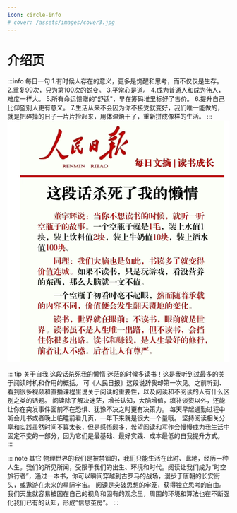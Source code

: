 ```yaml
---
icon: circle-info
# cover: /assets/images/cover3.jpg
---
```


<!-- more -->
# 介绍页
:::info  每日一句
1.有时候人存在的意义，更多是觉醒和思考，而不仅仅是生存。
2.重复99次，只为第100次的蜕变。
3.平常心是道。
4.成为普通人和成为伟人，难度一样大。
5.所有命运馈赠的"舒适"，早在筹码堆里标好了售价。
6.提升自己比仰望别人更有意义。
7.生活从来不会因为你不接受就变好，我们唯一能做的，就是把碎掉的日子一片片捡起来，用体温焐干了，重新拼成像样的生活。
:::
![  =500x500](intro.jpg)

::: tip  关于自我
这段话杀死我的懒惰
迷茫的时候多读书！这是我听到过最多的关于阅读时机和作用的概括。
可《人民日报》这段说辞我却第一次见。之前听到、看到很多视频和直播课程里说关于阅读的重要性，以及阅读和不阅读的人有什么区别之类的话题。
阅读除了解决迷茫，增长认知，大脑增值，填补谈资以外，还能让你在突发事件面前不在恐惧、犹豫不决之时更有决策力。
每天早起通勤过程中听会儿书或者晚上临睡前看几页，一年下来就是很大一个量哦。
坚持阅读相关分享和实践虽然时间不算太长，但是感悟颇多，希望阅读和写作会慢慢成为我生活中固定不变的一部分，因为它们是最基础、最好实践、成本最低的自我提升方式。
:::

::: note 其它
物理世界的我们是被禁锢的​，我们只能生活在此时、此地，经历一种人生。我们的所见所闻，受限于我们的出生、环境和时代。​阅读让我们成为“时空旅行者”​​，通过一本书，你可以瞬间穿越到古罗马的战场，漫步于唐朝的长安街头，或遨游在未来的星际宇宙。
阅读是突破思想的牢笼，获得独立思考的自由。我们天生就容易被困在自己的视角和固有的观念里，周围的环境和算法也在不断强化我们已有的认知，形成“信息茧房”。
:::